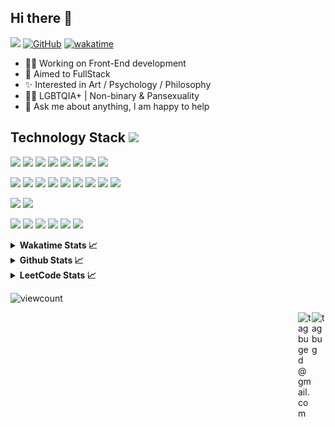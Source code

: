 ## Hi there 👋

![](https://visitor-badge.laobi.icu/badge?page_id=tagbug.tagbug)
[![GitHub](https://img.shields.io/badge/dynamic/json?color=blue&label=Github&query=%24.data.totalSubs&url=https%3A%2F%2Fapi.spencerwoo.com%2Fsubstats%2F%3Fsource%3Dgithub%26queryKey%3Dtagbug)](https://github.com/tagbug) 
[![wakatime](https://wakatime.com/badge/user/d4a8dae0-e066-4754-bf48-2e6622838b84.svg)](https://wakatime.com/@d4a8dae0-e066-4754-bf48-2e6622838b84)

- 🧑‍💻 Working on Front-End development
- 🌱 Aimed to FullStack
- ✨ Interested in Art / Psychology / Philosophy
- 🏳️‍🌈 LGBTQIA+ | Non-binary & Pansexuality
- 💬 Ask me about anything, I am happy to help

## Technology Stack <img src="https://media.giphy.com/media/mGcNjsfWAjY5AEZNw6/giphy.gif" width="30">
<p>
<img src="https://img.shields.io/badge/C-00599C?style=flat-square&logo=c&logoColor=white"/>
<img src="https://img.shields.io/badge/java-%23ED8B00.svg?style=flat-square&logo=java&logoColor=white"/>
<img src="https://img.shields.io/badge/kotlin-%230095D5.svg?style=flat-square&logo=kotlin&logoColor=white"/>
<img src="https://img.shields.io/badge/-HTML5-E34F26?style=flat-square&logo=html5&logoColor=white"/>
<img src="https://img.shields.io/badge/-CSS3-1572B6?style=flat-square&logo=css3"/>
<img src="https://img.shields.io/badge/javascript-%23323330.svg?style=flat-square&logo=javascript&logoColor=%23F7DF1E"/>
<img src="https://img.shields.io/badge/typescript-%23007ACC.svg?style=flat-square&logo=typescript&logoColor=white"/>
<img src="https://img.shields.io/badge/go-%2300ADD8.svg?style=flat-square&logo=go&logoColor=white"/>  
</p>
<p>
<img src="https://img.shields.io/badge/spring-%236DB33F.svg?style=flat-square&logo=spring&logoColor=white"/>
<img src="https://img.shields.io/badge/react-%2320232a.svg?style=flat-square&logo=react&logoColor=%2361DAFB"/>
<img src="https://img.shields.io/badge/React_Router-CA4245?style=flat-square&logo=react-router&logoColor=white"/>
<img src="https://img.shields.io/badge/redux-%23593d88.svg?style=flat-square&logo=redux&logoColor=white"/>
<img src="https://img.shields.io/badge/node.js-6DA55F?style=flat-square&logo=node.js&logoColor=white"/>
<img src="https://img.shields.io/badge/-AntDesign-%230170FE?style=flat-square&logo=ant-design&logoColor=white"/>
<img src="https://img.shields.io/badge/threejs-black?style=flat-square&logo=three.js&logoColor=white"/>
<img src="https://img.shields.io/badge/Socket.io-black?style=flat-square&logo=socket.io&badgeColor=010101"/>
<img src="https://img.shields.io/badge/styled--components-DB7093?style=flat-square&logo=styled-components&logoColor=white"/>
</p>
<p>
<img src="https://img.shields.io/badge/mysql-%2300f.svg?style=flat-square&logo=mysql&logoColor=white"/>
<img src="https://img.shields.io/badge/MongoDB-%234ea94b.svg?style=flat-square&logo=mongodb&logoColor=white"/>
</p>
<p>
<img src="https://img.shields.io/badge/git-%23F05033.svg?style=flat-square&logo=git&logoColor=white"/>
<img src="https://img.shields.io/badge/github-%23121011.svg?style=flat-square&logo=github&logoColor=white"/>
<img src="https://img.shields.io/badge/Visual%20Studio%20Code-0078d7.svg?style=flat-square&logo=visual-studio-code&logoColor=white"/>
<img src="https://img.shields.io/badge/IntelliJIDEA-000000.svg?style=flat-square&logo=intellij-idea&logoColor=white"/>
<img src="https://img.shields.io/badge/GoLand-0f0f0f?&style=flat-square&logo=goland&logoColor=white"/>
<img src="https://img.shields.io/badge/Android%20Studio-3DDC84.svg?style=flat-square&logo=android-studio&logoColor=white"/>
</p>

<details>
  <summary><b>Wakatime Stats 📈</b></summary>
  <br>
  
  <!--START_SECTION:waka-->
**I'm an Early 🐤** 

```text
🌞 Morning                28 commits          ██░░░░░░░░░░░░░░░░░░░░░░░   07.00 % 
🌆 Daytime                182 commits         ███████████░░░░░░░░░░░░░░   45.50 % 
🌃 Evening                142 commits         █████████░░░░░░░░░░░░░░░░   35.50 % 
🌙 Night                  48 commits          ███░░░░░░░░░░░░░░░░░░░░░░   12.00 % 
```
📅 **I'm Most Productive on Thursday** 

```text
Monday                   48 commits          ███░░░░░░░░░░░░░░░░░░░░░░   12.00 % 
Tuesday                  60 commits          ████░░░░░░░░░░░░░░░░░░░░░   15.00 % 
Wednesday                72 commits          ████░░░░░░░░░░░░░░░░░░░░░   18.00 % 
Thursday                 83 commits          █████░░░░░░░░░░░░░░░░░░░░   20.75 % 
Friday                   83 commits          █████░░░░░░░░░░░░░░░░░░░░   20.75 % 
Saturday                 18 commits          █░░░░░░░░░░░░░░░░░░░░░░░░   04.50 % 
Sunday                   36 commits          ██░░░░░░░░░░░░░░░░░░░░░░░   09.00 % 
```


📊 **This Week I Spent My Time On** 

```text
💬 Programming Languages: 
Java                     2 hrs 4 mins        ██████████░░░░░░░░░░░░░░░   38.31 % 
Other                    1 hr 38 mins        ████████░░░░░░░░░░░░░░░░░   30.38 % 
PowerShell               1 hr 6 mins         █████░░░░░░░░░░░░░░░░░░░░   20.60 % 
Markdown                 11 mins             █░░░░░░░░░░░░░░░░░░░░░░░░   03.43 % 
SSH Config               7 mins              █░░░░░░░░░░░░░░░░░░░░░░░░   02.45 % 

🔥 Editors: 
VS Code                  5 hrs 25 mins       █████████████████████████   100.00 % 

💻 Operating System: 
Windows                  5 hrs 25 mins       █████████████████████████   100.00 % 
```

**I Mostly Code in TypeScript** 

```text
TypeScript               23 repos            ██████████████░░░░░░░░░░░   54.76 % 
JavaScript               8 repos             █████░░░░░░░░░░░░░░░░░░░░   19.05 % 
Java                     5 repos             ███░░░░░░░░░░░░░░░░░░░░░░   11.90 % 
Shell                    2 repos             █░░░░░░░░░░░░░░░░░░░░░░░░   04.76 % 
PowerShell               1 repo              █░░░░░░░░░░░░░░░░░░░░░░░░   02.38 % 
```



**Timeline**

![Lines of Code chart](https://raw.githubusercontent.com/tagbug/tagbug/master/assets/bar_graph.png)


 Last Updated on 22/03/2025 21:10:07 UTC
<!--END_SECTION:waka-->
</details>

<details>
  <summary><b>Github Stats 📈</b></summary>
  <br>
  <img src='https://github-profile-trophy.vercel.app/?username=tagbug'>
  <img src="https://github-readme-stats.vercel.app/api?username=tagbug&show_icons=true&theme=buefy">
  <img src="https://github-profile-summary-cards.vercel.app/api/cards/most-commit-language?username=tagbug&theme=github" height="180px">
</details>

<details>
  <summary><b>LeetCode Stats 📈</b></summary>
  <br>
  <a href='https://leetcode-cn.com/u/tagbug'><img src='https://leetcode.card.workers.dev/tagbug?theme=auto&font=baloo&extension=activity&site=cn'></a>
</details>

![viewcount](https://count.getloli.com/get/@tagbug?theme=rule34)

<a href="https://t.me/tagbug">
  <img align="right" alt="tagbug" width="22px" src="https://cdn.jsdelivr.net/npm/simple-icons@latest/icons/telegram.svg" />
</a>
<a href="mailto:tagbuged@gmail.com">
  <img align="right" alt="tagbuged@gmail.com" width="22px" src="https://cdn.jsdelivr.net/npm/simple-icons@latest/icons/maildotru.svg" />
</a>
